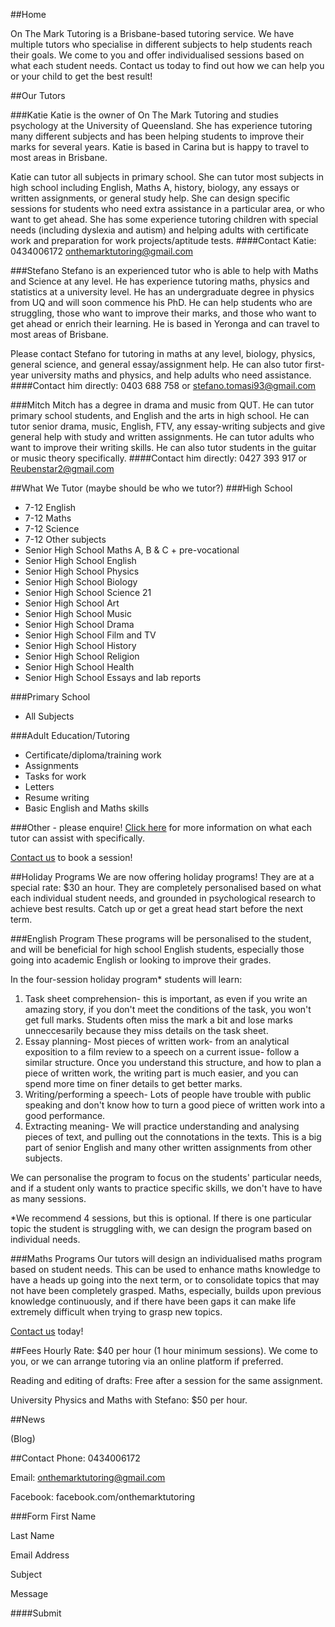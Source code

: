 ##Home

On The Mark Tutoring is a Brisbane-based tutoring service. We have multiple tutors who specialise in different subjects to help students reach their goals. We come to you and offer individualised sessions based on what each student needs.
Contact us today to find out how we can help you or your child to get the best result!

##Our Tutors

###Katie 
Katie is the owner of On The Mark Tutoring and studies psychology at the University of Queensland. She has experience tutoring many different subjects and has been helping students to improve their marks for several years. Katie is based in Carina but is happy to travel to most areas in Brisbane. 

Katie can tutor all subjects in primary school. She can tutor most subjects in high school including English, Maths A, history, biology, any essays or written assignments, or general study help. She can design specific sessions for students who need extra assistance in a particular area, or who want to get ahead. She has some experience tutoring children with special needs (including dyslexia and autism) and helping adults with certificate work and preparation for work projects/aptitude tests. 
####Contact Katie:
0434006172 onthemarktutoring@gmail.com

###Stefano
Stefano is an experienced tutor who is able to help with Maths and Science at any level. He has experience tutoring maths, physics and statistics at a university level. He has an undergraduate degree in physics from UQ and will soon commence his PhD. He can help students who are struggling, those who want to improve their marks, and those who want to get ahead or enrich their learning. He is based in Yeronga and can travel to most areas of Brisbane.

Please contact Stefano for tutoring in maths at any level, biology, physics, general science, and general essay/assignment help. He can also tutor first-year university maths and physics, and help adults who need assistance. 
####Contact him directly:
0403 688 758 or stefano.tomasi93@gmail.com

###Mitch
Mitch has a degree in drama and music from QUT. He can tutor primary school students, and English and the arts in high school. He can tutor senior drama, music, English, FTV, any essay-writing subjects and give general help with study and written assignments. He can tutor adults who want to improve their writing skills. He can also tutor students in the guitar or music theory specifically. 
####Contact him directly:
0427 393 917 or Reubenstar2@gmail.com

##What We Tutor (maybe should be who we tutor?)
###High School
* 7-12 English
* 7-12 Maths
* 7-12 Science
* 7-12 Other subjects
* Senior High School Maths A, B & C + pre-vocational
* Senior High School English
* Senior High School Physics
* Senior High School Biology
* Senior High School Science 21
* Senior High School Art
* Senior High School Music
* Senior High School Drama
* Senior High School Film and TV
* Senior High School History
* Senior High School Religion
* Senior High School Health
* Senior High School Essays and lab reports

###Primary School
* All Subjects 

###Adult Education/Tutoring
* Certificate/diploma/training work
* Assignments
* Tasks for work
* Letters
* Resume writing
* Basic English and Maths skills


###Other - please enquire!
[Click here](http://onthemarktutoring.com/ourtutors) for more information on what each tutor can assist with specifically.

[Contact us](http://onthemarktutoring.com/contact) to book a session!

##Holiday Programs
We are now offering holiday programs! They are at a special rate: $30 an hour. They are completely personalised based on what each individual student needs, and grounded in psychological research to achieve best results. Catch up or get a great head start before the next term.

###English Program
These programs will be personalised to the student, and will be beneficial for high school English students, especially those going into academic English or looking to improve their grades.

In the four-session holiday program* students will learn:

1. Task sheet comprehension- this is important, as even if you write an amazing story, if you don't meet the conditions of the task, you won't get full marks. Students often miss the mark a bit and lose marks unneccesarily because they miss details on the task sheet.
2. Essay planning- Most pieces of written work- from an analytical exposition to a film review to a speech on a current issue- follow a similar structure. Once you understand this structure, and how to plan a piece of written work, the writing part is much easier, and you can spend more time on finer details to get better marks. 
3. Writing/performing a speech- Lots of people have trouble with public speaking and don't know how to turn a good piece of written work into a good performance.
4. Extracting meaning- We will practice understanding and analysing pieces of text, and pulling out the connotations in the texts. This is a big part of senior English and many other written assignments from other subjects.

We can personalise the program to focus on the students' particular needs, and if a student only wants to practice specific skills, we don't have to have as many sessions.

*We recommend 4 sessions, but this is optional. If there is one particular topic the student is struggling with, we can design the program based on individual needs.

 

###Maths Programs
Our tutors will design an individualised maths program based on student needs. This can be used to enhance maths knowledge to have a heads up going into the next term, or to consolidate topics that may not have been completely grasped. Maths, especially, builds upon previous knowledge continuously, and if there have been gaps it can make life extremely difficult when trying to grasp new topics. 

[Contact us](http://onthemarktutoring.com/contact) today!

##Fees
Hourly Rate: $40 per hour (1 hour minimum sessions). We come to you, or we can arrange tutoring via an online platform if preferred.

Reading and editing of drafts: Free after a session for the same assignment.

University Physics and Maths with Stefano: $50 per hour.

##News

(Blog)

##Contact
Phone: 0434006172

Email: onthemarktutoring@gmail.com

Facebook: facebook.com/onthemarktutoring

###Form
First Name

Last Name

Email Address

Subject

Message

####Submit

